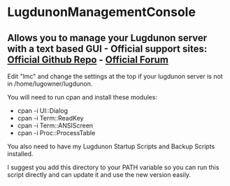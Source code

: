 # LugdunonManagementConsole
Allows you to manage your Lugdunon server with a text based GUI - 
Official support sites: [Official Github Repo](https://github.com/fstltna/LugdunonManagementConsole) - [Official Forum](https://lugdunoncity.org/index.php/forum/lugdunon-management-console)
---
Edit "lmc" and change the settings at the top if your lugdunon server is not in /home/lugowner/lugdunon.

You will need to run cpan and install these modules:

- cpan -i UI::Dialog
- cpan -i Term::ReadKey
- cpan -i Term::ANSIScreen
- cpan -i Proc::ProcessTable

You also need to have my Lugdunon Startup Scripts and Backup Scripts installed.

I suggest you add this directory to your PATH variable so you can run this script directly and can update it and use the new version easily.

